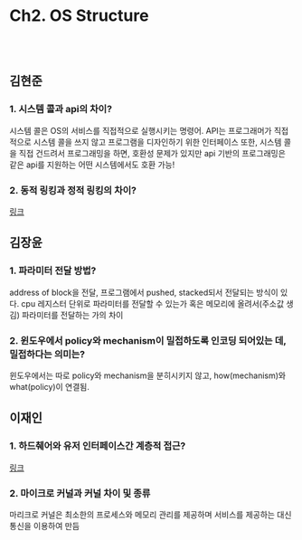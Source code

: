 # Ch2. OS Structure

<br>
<br>

## 김현준
### 1. 시스템 콜과 api의 차이?
시스템 콜은 OS의 서비스를 직접적으로 실행시키는 명령어.
API는 프로그래머가 직접적으로 시스템 콜을 쓰지 않고 프로그램을 디자인하기 위한 인터페이스
또한, 시스템 콜을 직접 건드려서 프로그래밍을 하면, 호환성 문제가 있지만 api 기반의 프로그래밍은 같은 api를 지원하는 어떤 시스템에서도 호환 가능!
<br>
### 2. 동적 링킹과 정적 링킹의 차이?
[링크](https://live-everyday.tistory.com/69)
<br>
## 김장윤
### 1. 파라미터 전달 방법?
address of block을 전달, 프로그램에서 pushed, stacked되서 전달되는 방식이 있다.
cpu 레지스터 단위로 파라미터를 전달할 수 있는가 혹은 메모리에 올려서(주소값 생김) 파라미터를 전달하는 가의 차이
<br>
### 2. 윈도우에서 policy와 mechanism이 밀접하도록 인코딩 되어있는 데, 밀접하다는 의미는?
윈도우에서는 따로 policy와 mechanism을 분히시키지 않고, how(mechanism)와 what(policy)이 연결됨.
<br>
## 이재인
### 1. 하드췌어와 유저 인터페이스간 계층적 접근?
[링크](https://www.javatpoint.com/layered-structure-of-operating-system)
<br>
### 2. 마이크로 커널과 커널 차이 및 종류
마리크로 커널은 최소한의 프로세스와 메모리 관리를 제공하며 서비스를 제공하는 대신 통신을 이용하여 만듬

